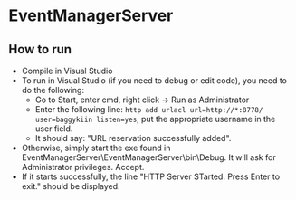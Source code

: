 EventManagerServer
==================

How to run
----------
- Compile in Visual Studio
- To run in Visual Studio (if you need to debug or edit code), you need to do the following:
  - Go to Start, enter cmd, right click -> Run as Administrator
  - Enter the following line: `http add urlacl url=http://*:8778/ user=baggykiin listen=yes`, put the appropriate username in the user field.
  - It should say: "URL reservation successfully added".
- Otherwise, simply start the exe found in EventManagerServer\EventManagerServer\bin\Debug. It will ask for Administrator privileges. Accept.
- If it starts successfully, the line "HTTP Server STarted. Press Enter to exit." should be displayed.

